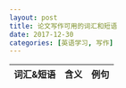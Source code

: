 ```yaml
---
layout: post
title: 论文写作可用的词汇和短语
date: 2017-12-30
categories: [英语学习, 写作]
---
```


| 词汇&短语 | 含义 | 例句 |
|-|-|-|
